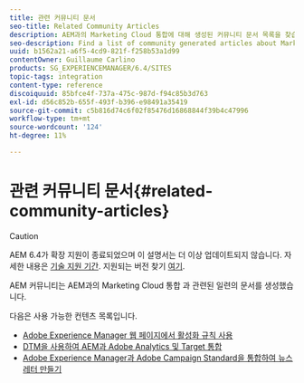 ```yaml
---
title: 관련 커뮤니티 문서
seo-title: Related Community Articles
description: AEM과의 Marketing Cloud 통합에 대해 생성된 커뮤니티 문서 목록을 찾습니다.
seo-description: Find a list of community generated articles about Marketing Cloud integrations with AEM.
uuid: b1562a21-a6f5-4cd9-821f-f258b53a1d99
contentOwner: Guillaume Carlino
products: SG_EXPERIENCEMANAGER/6.4/SITES
topic-tags: integration
content-type: reference
discoiquuid: 85bfce4f-737a-475c-987d-f94c85b3d763
exl-id: d56c852b-655f-493f-b396-e98491a35419
source-git-commit: c5b816d74c6f02f85476d16868844f39b4c47996
workflow-type: tm+mt
source-wordcount: '124'
ht-degree: 11%

---
```


# 관련 커뮤니티 문서{#related-community-articles}

>[!CAUTION]
>
>AEM 6.4가 확장 지원이 종료되었으며 이 설명서는 더 이상 업데이트되지 않습니다. 자세한 내용은 [기술 지원 기간](https://helpx.adobe.com/kr/support/programs/eol-matrix.html). 지원되는 버전 찾기 [여기](https://experienceleague.adobe.com/docs/).

AEM 커뮤니티는 AEM과의 Marketing Cloud 통합 과 관련된 일련의 문서를 생성했습니다.

다음은 사용 가능한 컨텐츠 목록입니다.

* [Adobe Experience Manager 웹 페이지에서 활성화 규칙 사용](https://helpx.adobe.com/experience-manager/using/dtm.html)
* [DTM을 사용하여 AEM과 Adobe Analytics 및 Target 통합](https://helpx.adobe.com/experience-manager/using/integrate-digital-marketing-solutions.html)
* [Adobe Experience Manager과 Adobe Campaign Standard을 통합하여 뉴스레터 만들기](https://helpx.adobe.com/experience-manager/using/aem_campaign.html)
